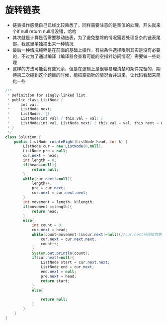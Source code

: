 # 旋转链表

* 链表操作感觉自己已经比较熟悉了，同样需要注意的是空值的处理，开头就来个if null return null准没错，哈哈
* 其次就是计算是否需要移动链表，为了避免整除的情况需要处理复杂的链表尾部，我这里单独摘出来一种情况
* 最后一种情况纯粹是在前面的基础上操作，有些条件选择限制其实是没有必要的，不过为了通过编译（编译器会查看可能的空指针访问情况）需要做一些处理
* 这样的方法可能会有些冗余，但是在逻辑上是很容易理清楚和条件完备的，期待第二次碰到这个题目的时候，能把空指针的情况合并进来，让代码看起来简化一些

```java
/**
 * Definition for singly-linked list.
 * public class ListNode {
 *     int val;
 *     ListNode next;
 *     ListNode() {}
 *     ListNode(int val) { this.val = val; }
 *     ListNode(int val, ListNode next) { this.val = val; this.next = next; }
 * }
 */
class Solution {
    public ListNode rotateRight(ListNode head, int k) {
        ListNode cur = new ListNode(0,null);
        ListNode pre = null;
        cur.next = head;
        int length = 0;
        if(head==null){
            return null;
        }
        while(cur.next!=null){
            length++;
            pre = cur.next;
            cur.next = cur.next.next;
        }
        int movement = length- k%length;
        if(movement ==length){
            return head;
        }
        else{
            int count = 0;
            cur.next = head;
            while(count<movement-1&&cur.next!=null){//cur.next已经指向第一个节点了，指向第count个节点只需要count-1步
                cur.next = cur.next.next;
                count++;
            }
            System.out.println(count);
            if(cur.next!=null){
                ListNode start = cur.next.next;  
                ListNode end = cur.next;
                end.next = null;  
                pre.next = head;
                return start;
            }
            else{
                
                return null;
            }
        }
    }
}
```

